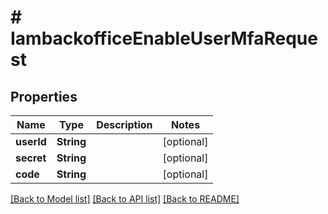 # # IambackofficeEnableUserMfaRequest


## Properties 


Name | Type | Description | Notes
------------ | ------------- | ------------- | -------------
**userId**| **String** |   | [optional]
**secret**| **String** |   | [optional]
**code**| **String** |   | [optional]


[[Back to Model list]](../../README.md#models) [[Back to API list]](../../README.md#endpoints) [[Back to README]](../../README.md)

